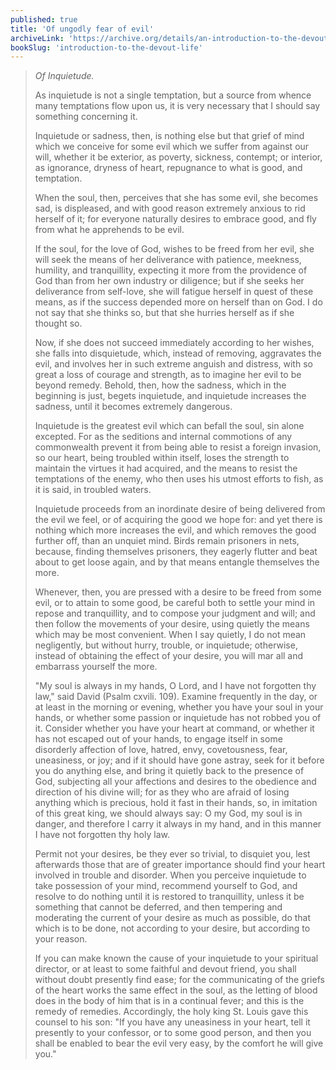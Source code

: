 ```yaml
---
published: true
title: 'Of ungodly fear of evil'
archiveLink: 'https://archive.org/details/an-introduction-to-the-devout-life/page/238?view=theater'
bookSlug: 'introduction-to-the-devout-life'
---
```


> *Of Inquietude.*
>
> As inquietude is not a single temptation, but a source from whence many temptations flow upon us, it is very necessary that I should say something concerning it.
>
> Inquietude or sadness, then, is nothing else but that grief of mind which we conceive for some evil which we suffer from against our will, whether it be exterior, as poverty, sickness, contempt; or interior, as ignorance, dryness of heart, repugnance to what is good, and temptation.
>
> When the soul, then, perceives that she has some evil, she becomes sad, is displeased, and with good reason extremely anxious to rid herself of it; for everyone naturally desires to embrace good, and fly from what he apprehends to be evil.
>
> If the soul, for the love of God, wishes to be freed from her evil, she will seek the means of her deliverance with patience, meekness, humility, and tranquillity, expecting it more from the providence of God than from her own industry or diligence; but if she seeks her deliverance from self-love, she will fatigue herself in quest of these means, as if the success depended more on herself than on God. I do not say that she thinks so, but that she hurries herself as if she thought so.
>
> Now, if she does not succeed immediately according to her wishes, she falls into disquietude, which, instead of removing, aggravates the evil, and involves her in such extreme anguish and distress, with so great a loss of courage and strength, as to imagine her evil to be beyond remedy. Behold, then, how the sadness, which in the beginning is just, begets inquietude, and inquietude increases the sadness, until it becomes extremely dangerous.
>
> Inquietude is the greatest evil which can befall the soul, sin alone excepted. For as the seditions and internal commotions of any commonwealth prevent it from being able to resist a foreign invasion, so our heart, being troubled within itself, loses the strength to maintain the virtues it had acquired, and the means to resist the temptations of the enemy, who then uses his utmost efforts to fish, as it is said, in troubled waters.
>
> Inquietude proceeds from an inordinate desire of being delivered from the evil we feel, or of acquiring the good we hope for: and yet there is nothing which more increases the evil, and which removes the good further off, than an unquiet mind. Birds remain prisoners in nets, because, finding themselves prisoners, they eagerly flutter and beat about to get loose again, and by that means entangle themselves the more.
>
> Whenever, then, you are pressed with a desire to be freed from some evil, or to attain to some good, be careful both to settle your mind in repose and tranquillity, and to compose your judgment and will; and then follow the movements of your desire, using quietly the means which may be most convenient. When I say quietly, I do not mean negligently, but without hurry, trouble, or inquietude; otherwise, instead of obtaining the effect of your desire, you will mar all and embarrass yourself the more.
>
> "My soul is always in my hands, O Lord, and I have not forgotten thy law," said David (Psalm cxvili. 109). Examine frequently in the day, or at least in the morning or evening, whether you have your soul in your hands, or whether some passion or inquietude has not robbed you of it. Consider whether you have your heart at command, or whether it has not escaped out of your hands, to engage itself in some disorderly affection of love, hatred, envy, covetousness, fear, uneasiness, or joy; and if it should have gone astray, seek for it before you do anything else, and bring it quietly back to the presence of God, subjecting all your affections and desires to the obedience and direction of his divine will; for as they who are afraid of losing anything which is precious, hold it fast in their hands, so, in imitation of this great king, we should always say: O my God, my soul is in danger, and therefore I carry it always in my hand, and in this manner I have not forgotten thy holy law.
>
> Permit not your desires, be they ever so trivial, to disquiet you, lest afterwards those that are of greater importance should find your heart involved in trouble and disorder. When you perceive inquietude to take possession of your mind, recommend yourself to God, and resolve to do nothing until it is restored to tranquillity, unless it be something that cannot be deferred, and then tempering and moderating the current of your desire as much as possible, do that which is to be done, not according to your desire, but according to your reason.
>
> If you can make known the cause of your inquietude to your spiritual director, or at least to some faithful and devout friend, you shall without doubt presently find ease; for the communicating of the griefs of the heart works the same effect in the soul, as the letting of blood does in the body of him that is in a continual fever; and this is the remedy of remedies. Accordingly, the holy king St. Louis gave this counsel to his son: "If you have any uneasiness in your heart, tell it presently to your confessor, or to some good person, and then you shall be enabled to bear the evil very easy, by the comfort he will give you."